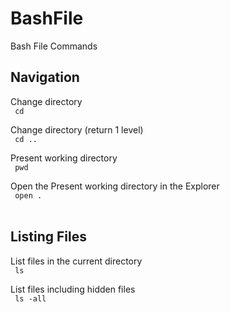 # BashFile
Bash File Commands

## Navigation
Change directory
<br>
<code>
    cd <folder>
</code>
<br>

Change directory (return 1 level)
<br>
<code>
    cd ..
</code>
<br>


Present working directory
<br>
<code>
    pwd
</code>
<br>

Open the Present working directory in the Explorer
<br>
<code>
    open .
</code>
<br>

## Listing Files
List files in the current directory
<br>
<code>
    ls
</code>
<br>

List files including hidden files
<br>
<code>
    ls -all
</code>
<br>
